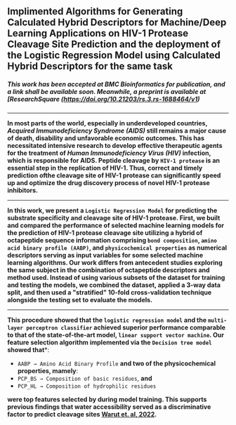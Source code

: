 ## Implimented Algorithms for Generating Calculated Hybrid Descriptors for Machine/Deep Learning Applications on HIV-1 Protease Cleavage Site Prediction and the deployment of the Logistic Regression Model using Calculated Hybrid Descriptors for the same task

##### This work has been accepted at _BMC Bioinformatics_ for publication, and a link shall be available soon. Meanwhile, a preprint is available at [ResearchSquare (https://doi.org/10.21203/rs.3.rs-1688464/v1)
***
**In most parts of the world, especially in underdeveloped countries, _Acquired Immunodeficiency Syndrome (AIDS)_ still remains a major cause of death, disability and unfavorable economic outcomes. This has necessitated intensive research to develop effective therapeutic agents for the treatment of _Human Immunodeficiency Virus (HIV)_ infection, which is responsible for AIDS.  Peptide cleavage by `HIV-1 protease` is an essential step in the replication of HIV-1. Thus, correct and timely prediction ofthe cleavage site of HIV-1 protease can significantly speed up and optimize the drug discovery process of novel HIV-1 protease inhibitors.**
***
**In this work, we present a `Logistic Regression Model` for predicting the substrate specificity and cleavage site of HIV-1 protease. First, we built and compared the performance of selected machine learning models for the prediction of HIV-1 protease cleavage site utilizing a hybrid of octapeptide sequence information comprising 
`bond composition`, `amino acid binary profile (AABP)`, and `physicochemical properties` as numerical descriptors serving as input variables for some selected machine learning algorithms. Our work differs from antecedent studies exploring the same subject in the combination of octapeptide descriptors and method used. Instead of using various subsets of the dataset for training and testing the models, we combined the dataset, applied a 3-way data split, and then used a "stratified" 10-fold cross-validation technique alongside the testing set to evaluate the models.**
***
**This procedure showed that the `logistic regression model` and the `multi-layer perceptron classifier` achieved superior performance comparable to that of the state-of-the-art model, `linear support vector machine`. Our feature selection algorithm implemented via the `Decision tree model` showed that***: 

* `AABP → Amino Acid Binary Profile` **and two of the physicochemical properties, mamely**: 
* `PCP_BS → Composition of basic residues`, **and** 
* `PCP_HL → Composition of hydrophilic residues` 

**were top features selected by during model training. This supports previous findings that water accessibility served as a discriminative factor to predict cleavage sites [Warut et. al, 2022]( https://doi.org/10.1155/2022/8513719).**
